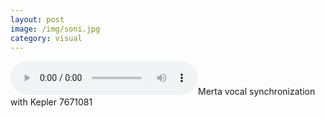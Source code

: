 ```yaml
---
layout: post
image: /img/soni.jpg
category: visual
---
```


<audio controls>
<source src="/../media/7671081.mp3" type="audio/mpeg">
</audio>Merta vocal synchronization with Kepler 7671081
